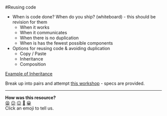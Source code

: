 #Reusing code

* When is code done? When do you ship? (whiteboard) - this should be revision for them
  - When it works
  - When it communicates
  - When there is no duplication
  - When is has the fewest possible components
* Options for reusing code & avoiding duplication
  - Copy / Paste
  - Inheritance
  - Composition

[Example of Inheritance](https://gist.github.com/ddosque/301ff61627dfb658d0f32ce896609472)

Break up into pairs and attempt [this workshop](https://github.com/ddosque/workshop-inheritance-composition) - specs are provided.

<!-- BEGIN GENERATED SECTION DO NOT EDIT -->

---

**How was this resource?**  
[😫](https://airtable.com/shrUJ3t7KLMqVRFKR?prefill_Repository=skills-workshops&prefill_File=object_oriented_programming/reusing-code.md&prefill_Sentiment=😫) [😕](https://airtable.com/shrUJ3t7KLMqVRFKR?prefill_Repository=skills-workshops&prefill_File=object_oriented_programming/reusing-code.md&prefill_Sentiment=😕) [😐](https://airtable.com/shrUJ3t7KLMqVRFKR?prefill_Repository=skills-workshops&prefill_File=object_oriented_programming/reusing-code.md&prefill_Sentiment=😐) [🙂](https://airtable.com/shrUJ3t7KLMqVRFKR?prefill_Repository=skills-workshops&prefill_File=object_oriented_programming/reusing-code.md&prefill_Sentiment=🙂) [😀](https://airtable.com/shrUJ3t7KLMqVRFKR?prefill_Repository=skills-workshops&prefill_File=object_oriented_programming/reusing-code.md&prefill_Sentiment=😀)  
Click an emoji to tell us.

<!-- END GENERATED SECTION DO NOT EDIT -->
